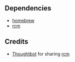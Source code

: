 ## Dependencies

- [homebrew][4]
- [rcm][3]

## Credits

- [Thoughtbot][1] for sharing [rcm][2]

[1]: https://thoughtbot.com/
[2]: https://github.com/thoughtbot/rcm
[3]: http://thoughtbot.github.io/rcm/rcm.7.html
[4]: http://brew.sh/
[5]: http://pmanrubia.info/2017/01/10/my-dot-files/
